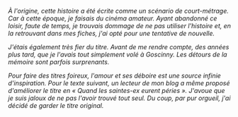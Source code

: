 *À l'origine, cette histoire a été écrite comme un scénario de court-métrage. Car à cette époque, je faisais du cinéma amateur. Ayant abandonné ce loisir, faute de temps, je trouvais dommage de ne pas utiliser l'histoire et, en la retrouvant dans mes fiches, j'ai opté pour une tentative de nouvelle.* 

*J'étais également très fier du titre. Avant de me rendre compte, des années plus tard, que je l'avais tout simplement volé à Goscinny. Les détours de la mémoire sont parfois surprenants.*

*Pour faire des titres foireux, l'amour et ses déboire est une source infinie d'inspiration. Pour le texte suivant, un lecteur de mon blog a même proposé d'améliorer le titre en « Quand les saintes-ex eurent péries ». J'avoue que je suis jaloux de ne pas l'avoir trouvé tout seul. Du coup, par pur orgueil, j'ai décidé de garder le titre original.*
